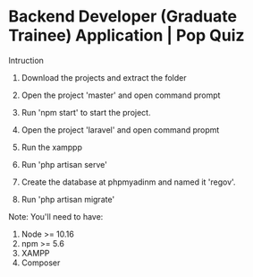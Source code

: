 # Backend Developer (Graduate Trainee) Application | Pop Quiz

Intruction
1. Download the projects and extract the folder
2. Open the project 'master' and open command prompt
3. Run 'npm start' to start the project.

4. Open the project 'laravel' and open command propmt
5. Run the xamppp
6. Run 'php artisan serve'
7. Create the database at phpmyadinm and named it 'regov'.
8. Run 'php artisan migrate'


Note:
You'll need to have:
1. Node >= 10.16
2. npm >= 5.6
3. XAMPP
3. Composer
